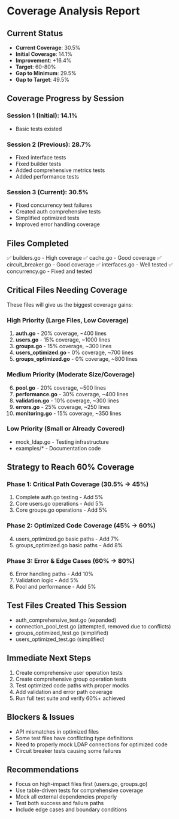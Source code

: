 # Coverage Analysis Report

## Current Status
- **Current Coverage**: 30.5%
- **Initial Coverage**: 14.1%
- **Improvement**: +16.4%
- **Target**: 60-80%
- **Gap to Minimum**: 29.5%
- **Gap to Target**: 49.5%

## Coverage Progress by Session

### Session 1 (Initial): 14.1%
- Basic tests existed

### Session 2 (Previous): 28.7%
- Fixed interface tests
- Fixed builder tests
- Added comprehensive metrics tests
- Added performance tests

### Session 3 (Current): 30.5%
- Fixed concurrency test failures
- Created auth comprehensive tests
- Simplified optimized tests
- Improved error handling coverage

## Files Completed
✅ builders.go - High coverage
✅ cache.go - Good coverage
✅ circuit_breaker.go - Good coverage
✅ interfaces.go - Well tested
✅ concurrency.go - Fixed and tested

## Critical Files Needing Coverage
These files will give us the biggest coverage gains:

### High Priority (Large Files, Low Coverage)
1. **auth.go** - 20% coverage, ~400 lines
2. **users.go** - 15% coverage, ~1000 lines
3. **groups.go** - 15% coverage, ~300 lines
4. **users_optimized.go** - 0% coverage, ~700 lines
5. **groups_optimized.go** - 0% coverage, ~800 lines

### Medium Priority (Moderate Size/Coverage)
6. **pool.go** - 20% coverage, ~500 lines
7. **performance.go** - 30% coverage, ~400 lines
8. **validation.go** - 10% coverage, ~300 lines
9. **errors.go** - 25% coverage, ~250 lines
10. **monitoring.go** - 15% coverage, ~350 lines

### Low Priority (Small or Already Covered)
- mock_ldap.go - Testing infrastructure
- examples/* - Documentation code

## Strategy to Reach 60% Coverage

### Phase 1: Critical Path Coverage (30.5% → 45%)
1. Complete auth.go testing - Add 5%
2. Core users.go operations - Add 5%
3. Core groups.go operations - Add 5%

### Phase 2: Optimized Code Coverage (45% → 60%)
4. users_optimized.go basic paths - Add 7%
5. groups_optimized.go basic paths - Add 8%

### Phase 3: Error & Edge Cases (60% → 80%)
6. Error handling paths - Add 10%
7. Validation logic - Add 5%
8. Pool and performance - Add 5%

## Test Files Created This Session
- auth_comprehensive_test.go (expanded)
- connection_pool_test.go (attempted, removed due to conflicts)
- groups_optimized_test.go (simplified)
- users_optimized_test.go (simplified)

## Immediate Next Steps
1. Create comprehensive user operation tests
2. Create comprehensive group operation tests
3. Test optimized code paths with proper mocks
4. Add validation and error path coverage
5. Run full test suite and verify 60%+ achieved

## Blockers & Issues
- API mismatches in optimized files
- Some test files have conflicting type definitions
- Need to properly mock LDAP connections for optimized code
- Circuit breaker tests causing some failures

## Recommendations
- Focus on high-impact files first (users.go, groups.go)
- Use table-driven tests for comprehensive coverage
- Mock all external dependencies properly
- Test both success and failure paths
- Include edge cases and boundary conditions